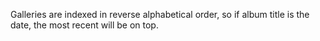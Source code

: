 Galleries are indexed in reverse alphabetical order, so if album title is the date, the most recent will be on top.


